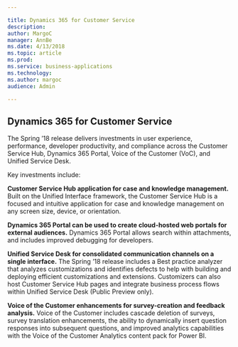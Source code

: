 ```yaml
---

title: Dynamics 365 for Customer Service
description: 
author: MargoC
manager: AnnBe
ms.date: 4/13/2018
ms.topic: article
ms.prod: 
ms.service: business-applications
ms.technology: 
ms.author: margoc
audience: Admin

---
```

Dynamics 365 for Customer Service
---------------------------------



The Spring ’18 release delivers investments in user experience, performance,
developer productivity, and compliance across the Customer Service Hub,
Dynamics 365 Portal, Voice of the Customer (VoC), and Unified Service Desk.

Key investments include:

**Customer Service Hub application for case and knowledge management.** Built on
the Unified Interface framework, the Customer Service Hub is a focused and
intuitive application for case and knowledge management on any screen size,
device, or orientation.



**Dynamics 365 Portal can be used to create cloud-hosted web portals for
external audiences.** Dynamics 365 Portal allows search within attachments, and
includes improved debugging for developers.

**Unified Service Desk for consolidated communication channels on a single
interface.** The Spring ’18 release includes a Best practice analyzer that
analyzes customizations and identifies defects to help with building and
deploying efficient customizations and extensions. Customizers can also host
Customer Service Hub pages and integrate business process flows within Unified
Service Desk (Public Preview only).

**Voice of the Customer enhancements for survey-creation and feedback
analysis.** Voice of the Customer includes cascade deletion of surveys, survey
translation enhancements, the ability to dynamically insert question responses
into subsequent questions, and improved analytics capabilities with the Voice of
the Customer Analytics content pack for Power BI.
